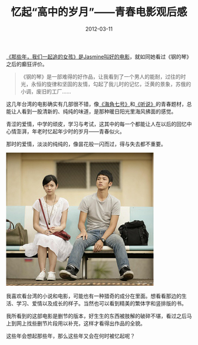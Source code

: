﻿---
title: "忆起“高中的岁月”——青春电影观后感"
date: 2012-03-11
categories: 
  - "movies"
tags: 
  - "台湾"
  - "小清新"
---

[《那些年，我们一起追的女孩》是Jasmine叫好的电影](http://www.jfsay.com/archives/479.html "那些年，我们一起追的女孩")，就如同她看过《钢的琴》之后的癫狂评价。

> 《钢的琴》是一部难得的好作品，让我看到了一个男人的能耐，过往的时光，永恒的旋律和坚固的友情，勾起了我儿时的记忆，泛黄的景象，苏俄的小调，废旧的工厂……

这几年台湾的电影确实有几部很不错，像[《海角七号》](https://www.jfsay.com/archives/88.html "美丽的海滨，静谧的台南小镇")和[《听说》](https://www.jfsay.com/archives/44.html "甜的忧伤")的青春题材，总能让人看到一股清新的、纯纯的味道，是那种暖日阳光里海风拂面的感觉。

青涩的爱情，中学的顽皮，学习与考试，这其中的每一个都能让人在以后的回忆中心情澎湃，年老时忆起年少时的岁月——青春似火。

那时的爱情，淡淡的纯纯的，像昙花般一闪而过，得与失去都不重要。

![](/images/6687929035_96397bbcba_z.jpg "那些年，我们一起追的女孩")

我喜欢看台湾的小说和电影，可能也有一种猎奇的成分在里面。想看看那边的生活、学习、爱情以及成长的样子。当然也可以看到精美的繁体字和竖排版的书。

我所看到的这部电影是删节的版本，好生生的东西被肢解的破碎不堪，看过之后马上到网上找些删节片段用以补充，这样才看得出作品的全貌。

这些年会想起那些年，那么这些年又会在何时被忆起呢？
